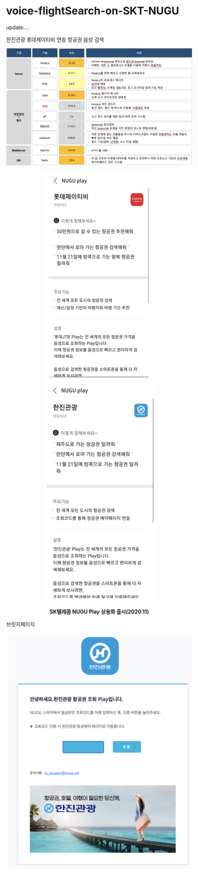 # voice-flightSearch-on-SKT-NUGU


update....



한진관광 롯데제이티비 연동 항공권 음성 검색





![1](./img/1.png)





<p align="center">
  <img src="./img/2.png?raw=true"/ width = "300px" style="margin-right:10px"><img src="./img/3.png?raw=true"/ width = "300px" style="margin-left:10px">
</p>
<p align="center"><strong>SK텔레콤 NUGU Play 상용화 출시(2020.11)</strong></p>









브릿지페이지

<p align="center">
<img src="./img/4.png?raw=true"/ width = "500px">
</p>